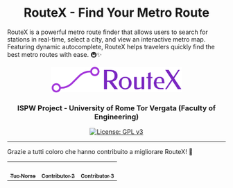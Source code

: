 <h1 align="center">
  RouteX - Find Your Metro Route
</h1>
RouteX is a powerful metro route finder that allows users to search for stations in real-time, select a city, and view an interactive metro map. Featuring dynamic autocomplete, RouteX helps travelers quickly find the best metro routes with ease. 🚇✨

<p align="center"> </p>


<p align="center"><img src= "https://raw.githubusercontent.com/SimoneRemoli/RouteX_Shortest_Path/refs/heads/main/src/main/webapp/images/logo-no-background.png" alt="MaxKB" width="300" /></p>
<h3 align="center">ISPW Project - University of Rome Tor Vergata (Faculty of Engineering) </h3>

<p align="center">
  <a href="https://www.gnu.org/licenses/gpl-3.0.html#license-text"><img src="https://img.shields.io/github/license/1Panel-dev/maxkb?color=%231890FF" alt="License: GPL v3"></a> 
</p>
<hr/>
Grazie a tutti coloro che hanno contribuito a migliorare RouteX! 💙

<table> <tr> <td align="center"> <a href="https://github.com/SimoneRemoli"> <img src="https://avatars.githubusercontent.com/u/123456?v=4" width="100px;" alt=""/><br /> <sub><b>Tuo Nome</b></sub> </a> </td> <td align="center"> <a href="https://github.com/contributor-2"> <img src="https://avatars.githubusercontent.com/u/789101?v=4" width="100px;" alt=""/><br /> <sub><b>Contributor 2</b></sub> </a> </td> <td align="center"> <a href="https://github.com/contributor-3"> <img src="https://avatars.githubusercontent.com/u/456789?v=4" width="100px;" alt=""/><br /> <sub><b>Contributor 3</b></sub> </a> </td> </tr> </table>
